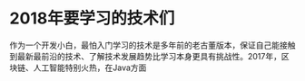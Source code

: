 2018年要学习的技术们
=================
作为一个开发小白，最怕入门学习的技术是多年前的老古董版本，保证自己能接触到最新最前沿的技术、了解技术发展趋势比学习本身更具有挑战性。2017年，区块链、人工智能特别火热，在Java方面
